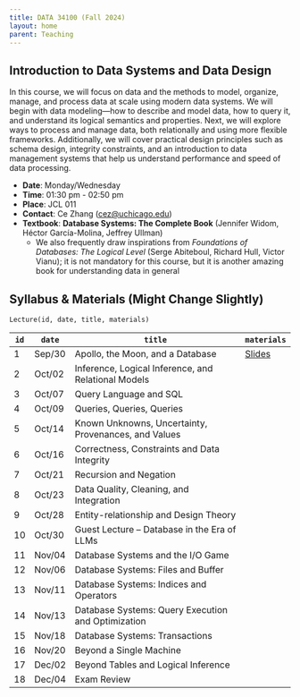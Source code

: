 ```yaml
---
title: DATA 34100 (Fall 2024)
layout: home
parent: Teaching
---
```


## Introduction to Data Systems and Data Design

In this course, we will focus on data and the methods to model, organize, manage, and process data at scale using modern data systems. We will begin with data modeling—how to describe and model data, how to query it, and understand its logical semantics and properties. Next, we will explore ways to process and manage data, both relationally and using more flexible frameworks. Additionally, we will cover practical design principles such as schema design, integrity constraints, and an introduction to data management systems that help us understand performance and speed of data processing.

- **Date**: Monday/Wednesday
- **Time**: 01:30 pm - 02:50 pm
- **Place**: JCL	011
- **Contact**: Ce Zhang (cez@uchicago.edu)
- **Textbook**: **Database Systems: The Complete Book** (Jennifer Widom, Héctor García-Molina, Jeffrey Ullman)
    - We also frequently draw inspirations from _Foundations of Databases: The Logical Level_ (Serge Abiteboul, Richard Hull, Victor Vianu); it is not mandatory for this course, but it is another amazing book for understanding data in general

## Syllabus & Materials (Might Change Slightly)

```
Lecture(id, date, title, materials)
```

| `id` | `date` | `title` | `materials` |
|------|--------|---------|-------------|
| 1    | Sep/30  | Apollo, the Moon, and a Database | [Slides](https://1drv.ms/p/s!AoH59ceswCf9kAYeeOLCpAEjGDcr?e=GwGGBu)     |
| 2    | Oct/02  | Inference, Logical Inference, and Relational Models |      |
| 3    | Oct/07  | Query Language and SQL |      |
| 4    | Oct/09  | Queries, Queries, Queries        |      |
| 5    | Oct/14  | Known Unknowns, Uncertainty, Provenances, and Values |      |
| 6    | Oct/16  | Correctness, Constraints and Data Integrity |      |
| 7    | Oct/21  | Recursion and Negation |      |
| 8    | Oct/23  | Data Quality, Cleaning, and Integration |      |
| 9    | Oct/28  | Entity-relationship and Design Theory |      |
| 10   | Oct/30  | Guest Lecture – Database in the Era of LLMs |      |
| 11   | Nov/04  | Database Systems and the I/O Game |      |
| 12   | Nov/06  | Database Systems: Files and Buffer |      |
| 13   | Nov/11  | Database Systems: Indices and Operators |      |
| 14   | Nov/13  | Database Systems: Query Execution and Optimization |      |
| 15   | Nov/18  | Database Systems: Transactions |      |
| 16   | Nov/20  | Beyond a Single Machine |      |
| 17   | Dec/02  | Beyond Tables and Logical Inference |      |
| 18   | Dec/04  | Exam Review |      |
